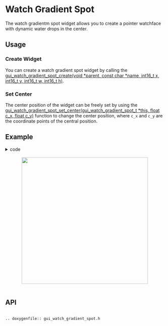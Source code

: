 # Watch Gradient Spot

The watch gradientm spot widget allows you to create a pointer watchface with dynamic water drops in the center.

## Usage

### Create Widget

You can create a watch gradient spot widget by calling the [gui_watch_gradient_spot_create(void *parent, const char *name, int16_t x, int16_t y, int16_t w, int16_t h)](#gui_watch_gradient_spot_create).

### Set Center

The center position of the widget can be freely set by using the [gui_watch_gradient_spot_set_center(gui_watch_gradient_spot_t *this, float c_x, float c_y)](#gui_watch_gradient_spot_set_center) function to change the center position, where `c_x` and `c_y` are the coordinate points of the central position.

## Example

<details> <summary>code</summary>

```eval_rst
.. literalinclude:: ../../../realgui/example/screen_448_368/app_ct_clock.c
   :language: c
   :start-after: /* watchface_watch_gradient_spot demo start*/
   :end-before: /* watchface_watch_gradient_spot demo end*/

.. literalinclude:: ../../../realgui/example/screen_448_368/app_tablist.c
   :language: c
   :start-after: /* watch_gradient_spot start*/
   :end-before: /* watch_gradient_spot end*/

.. literalinclude:: ../../../realgui/example/screen_448_368/app_ct_clock.c
   :language: c
   :start-after: /* callback_touch_long start*/
   :end-before: /* callback_touch_long end*/

.. literalinclude:: ../../../realgui/example/screen_448_368/app_ct_clock.c
   :language: c
   :start-after: /* page_ct_clock start*/
   :end-before: /* page_ct_clock end*/
```

</details>

<br>
<div style="text-align: center"><img src="https://foruda.gitee.com/images/1699931734086261442/f0690691_10641540.png" width = "400" /></div>
<br>

<span id = "gui_watch_gradient_spot_create">

## API

</span>

```eval_rst

.. doxygenfile:: gui_watch_gradient_spot.h

```
